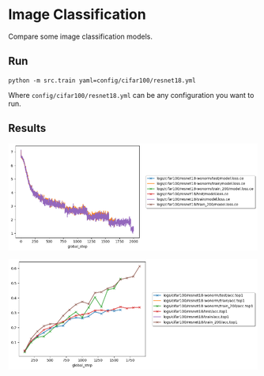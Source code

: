 # Image Classification

Compare some image classification models.

## Run

```
python -m src.train yaml=config/cifar100/resnet18.yml
```

Where `config/cifar100/resnet18.yml` can be any configuration you want to run.

## Results

![](figures/loss.png)

![](figures/acc.top1.png)
